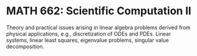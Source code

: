 # MATH 662: Scientific Computation II

Theory and practical issues arising in linear algebra problems derived from physical applications, e.g., discretization of ODEs and PDEs. Linear systems, linear least squares, eigenvalue problems, singular value decomposition.